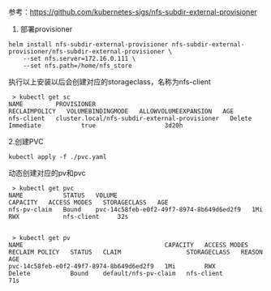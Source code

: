 参考：https://github.com/kubernetes-sigs/nfs-subdir-external-provisioner

1. 部署provisioner
```shell
helm install nfs-subdir-external-provisioner nfs-subdir-external-provisioner/nfs-subdir-external-provisioner \
    --set nfs.server=172.16.0.111 \
    --set nfs.path=/home/nfs_store
```
执行以上安装以后会创建对应的storageclass，名称为nfs-client
```shell
 > kubectl get sc     
NAME         PROVISIONER                                     RECLAIMPOLICY   VOLUMEBINDINGMODE   ALLOWVOLUMEEXPANSION   AGE
nfs-client   cluster.local/nfs-subdir-external-provisioner   Delete          Immediate           true                   3d20h
```


2.创建PVC
```shell
kubectl apply -f ./pvc.yaml
```
动态创建对应的pv和pvc
```shell
 > kubectl get pvc                
NAME           STATUS   VOLUME                                     CAPACITY   ACCESS MODES   STORAGECLASS   AGE
nfs-pv-claim   Bound    pvc-14c58feb-e0f2-49f7-8974-8b649d6ed2f9   1Mi        RWX            nfs-client     32s


 > kubectl get pv 
NAME                                       CAPACITY   ACCESS MODES   RECLAIM POLICY   STATUS   CLAIM                  STORAGECLASS   REASON   AGE
pvc-14c58feb-e0f2-49f7-8974-8b649d6ed2f9   1Mi        RWX            Delete           Bound    default/nfs-pv-claim   nfs-client              71s
```